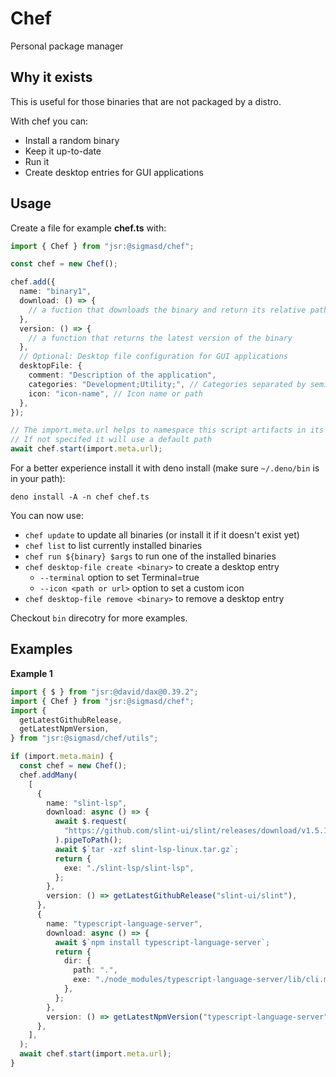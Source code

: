 # Chef

Personal package manager

## Why it exists

This is useful for those binaries that are not packaged by a distro.

With chef you can:

- Install a random binary
- Keep it up-to-date
- Run it
- Create desktop entries for GUI applications

## Usage

Create a file for example **chef.ts** with:

```typescript
import { Chef } from "jsr:@sigmasd/chef";

const chef = new Chef();

chef.add({
  name: "binary1",
  download: () => {
    // a fuction that downloads the binary and return its relative path
  },
  version: () => {
    // a function that returns the latest version of the binary
  },
  // Optional: Desktop file configuration for GUI applications
  desktopFile: {
    comment: "Description of the application",
    categories: "Development;Utility;", // Categories separated by semicolons
    icon: "icon-name", // Icon name or path
  },
});

// The import.meta.url helps to namespace this script artifacts in its seprate path
// If not specifed it will use a default path
await chef.start(import.meta.url);
```

For a better experience install it with deno install (make sure `~/.deno/bin` is
in your path):

`deno install -A -n chef chef.ts`

You can now use:

- `chef update` to update all binaries (or install it if it doesn't exist yet)
- `chef list` to list currently installed binaries
- `chef run ${binary} $args` to run one of the installed binaries
- `chef desktop-file create <binary>` to create a desktop entry
  - `--terminal` option to set Terminal=true
  - `--icon <path or url>` option to set a custom icon
- `chef desktop-file remove <binary>` to remove a desktop entry

Checkout `bin` direcotry for more examples.

## Examples

**Example 1**

```ts
import { $ } from "jsr:@david/dax@0.39.2";
import { Chef } from "jsr:@sigmasd/chef";
import {
  getLatestGithubRelease,
  getLatestNpmVersion,
} from "jsr:@sigmasd/chef/utils";

if (import.meta.main) {
  const chef = new Chef();
  chef.addMany(
    [
      {
        name: "slint-lsp",
        download: async () => {
          await $.request(
            "https://github.com/slint-ui/slint/releases/download/v1.5.1/slint-lsp-linux.tar.gz",
          ).pipeToPath();
          await $`tar -xzf slint-lsp-linux.tar.gz`;
          return {
            exe: "./slint-lsp/slint-lsp",
          };
        },
        version: () => getLatestGithubRelease("slint-ui/slint"),
      },
      {
        name: "typescript-language-server",
        download: async () => {
          await $`npm install typescript-language-server`;
          return {
            dir: {
              path: ".",
              exe: "./node_modules/typescript-language-server/lib/cli.mjs",
            },
          };
        },
        version: () => getLatestNpmVersion("typescript-language-server"),
      },
    ],
  );
  await chef.start(import.meta.url);
}
```

